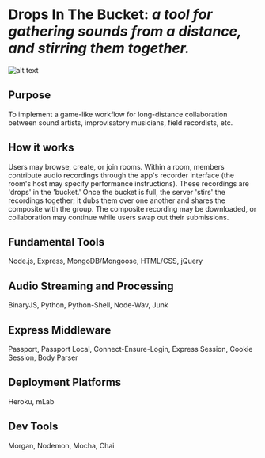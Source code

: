 # Drops In The Bucket: *a tool for gathering sounds from a distance, and stirring them together.*
 ![alt text](https://i.ibb.co/N2kgZv3/client-design.jpg)
 <!-- .element style="border: 0; background: None; box-shadow: None" -->
 
## Purpose
To implement a game-like workflow for long-distance collaboration between sound artists, improvisatory musicians, field recordists, etc.

## How it works
Users may browse, create, or join rooms. Within a room, members contribute audio recordings through the app's recorder interface (the room's host may specify performance instructions). These recordings are 'drops' in the 'bucket.' Once the bucket is full, the server 'stirs' the recordings together; it dubs them over one another and shares the composite with the group. The composite recording may be downloaded, or collaboration may continue while users swap out their submissions.

## Fundamental Tools
Node.js, Express, MongoDB/Mongoose, HTML/CSS, jQuery

## Audio Streaming and Processing
BinaryJS, Python, Python-Shell, Node-Wav, Junk

## Express Middleware
Passport, Passport Local, Connect-Ensure-Login, Express Session, Cookie Session, Body Parser

## Deployment Platforms
Heroku, mLab

## Dev Tools
Morgan, Nodemon, Mocha, Chai
